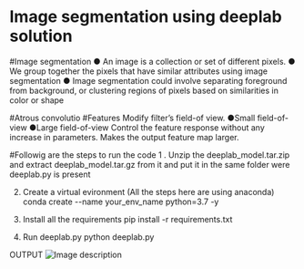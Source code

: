 # Image segmentation using deeplab solution
#Image segmentation
● An image is a collection or set of different pixels.
● We group together the pixels that have similar attributes using image segmentation
● Image segmentation could involve separating foreground from background, or
clustering regions of pixels based on similarities in color or shape

#Atrous convolutio
#Features 
Modify filter’s field-of view.
  ●Small field-of-view
  ●Large field-of-view 
Control the feature response without any increase in parameters.
Makes the output feature map larger.


#Followig are the steps to run the code
1 . Unzip the deeplab_model.tar.zip and extract deeplab_model.tar.gz from it and put it in the same folder were deeplab.py is present

2. Create a virtual evironment (All the steps here are using anaconda)
    conda create --name your_env_name python=3.7 -y
    
3. Install all the requirements 
    pip install -r requirements.txt
    
4. Run deeplab.py
    python deeplab.py
    
    
 OUTPUT 
 ![Image description](https://www.google.co.in/url?sa=i&url=https%3A%2F%2Fwww.pyimagesearch.com%2F2018%2F09%2F03%2Fsemantic-segmentation-with-opencv-and-deep-learning%2F&psig=AOvVaw2ZNRYZ3_2Jq8GZ9SNkwkAt&ust=1590585773459000&source=images&cd=vfe&ved=0CAIQjRxqFwoTCLiqnoLS0ekCFQAAAAAdAAAAABAD)
 





